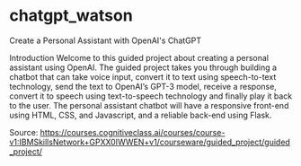 # chatgpt_watson

Create a Personal Assistant with OpenAI's ChatGPT

Introduction
Welcome to this guided project about creating a personal assistant using OpenAI. The guided project takes you through building a chatbot that can take voice input, convert it to text using speech-to-text technology, send the text to OpenAI’s GPT-3 model, receive a response, convert it to speech using text-to-speech technology and finally play it back to the user. The personal assistant chatbot will have a responsive front-end using HTML, CSS, and Javascript, and a reliable back-end using Flask.

Source:
https://courses.cognitiveclass.ai/courses/course-v1:IBMSkillsNetwork+GPXX0IWWEN+v1/courseware/guided_project/guided_project/
